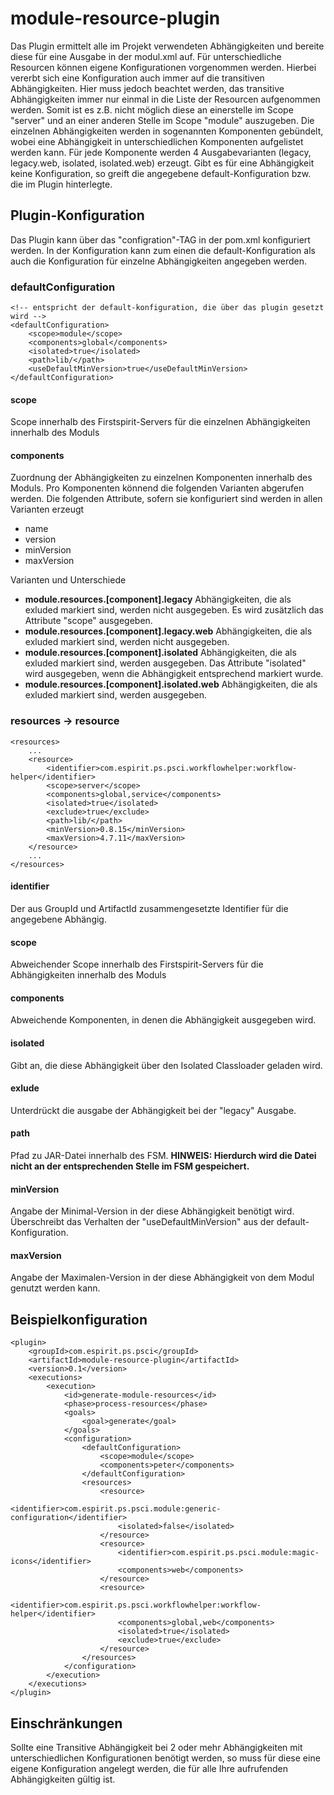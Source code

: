 # module-resource-plugin
Das Plugin ermittelt alle im Projekt verwendeten Abhängigkeiten und bereite diese für eine Ausgabe in der modul.xml auf. Für unterschiedliche Resourcen können eigene Konfigurationen vorgenommen werden. Hierbei vererbt sich eine Konfiguration auch immer auf die transitiven Abhängigkeiten. Hier muss jedoch beachtet werden, das transitive Abhängigkeiten immer nur einmal in die Liste der Resourcen aufgenommen werden. Somit ist es z.B. nicht möglich diese an einerstelle im Scope "server" und an einer anderen Stelle im Scope "module" auszugeben.
Die einzelnen Abhängigkeiten werden in sogenannten Komponenten gebündelt, wobei eine Abhängigkeit in unterschiedlichen Komponenten aufgelistet werden kann. Für jede Komponente werden 4 Ausgabevarianten (legacy, legacy.web, isolated, isolated.web) erzeugt.
Gibt es für eine Abhängigkeit keine Konfiguration, so greift die angegebene default-Konfiguration bzw. die im Plugin hinterlegte.
## Plugin-Konfiguration
Das Plugin kann über das "configration"-TAG in der pom.xml konfiguriert werden. In der Konfiguration kann zum einen die default-Konfiguration als auch die Konfiguration für einzelne Abhängigkeiten angegeben werden.
### defaultConfiguration
    <!-- entspricht der default-konfiguration, die über das plugin gesetzt wird -->
	<defaultConfiguration>
		<scope>module</scope>
		<components>global</components>
		<isolated>true</isolated>
		<path>lib/</path>
		<useDefaultMinVersion>true</useDefaultMinVersion>
	</defaultConfiguration>
#### scope
Scope innerhalb des Firstspirit-Servers für die einzelnen Abhängigkeiten innerhalb des Moduls
#### components
Zuordnung der Abhängigkeiten zu einzelnen Komponenten innerhalb des Moduls. Pro Komponenten könnend die folgenden Varianten abgerufen werden. Die folgenden Attribute, sofern sie konfiguriert sind werden in allen Varianten erzeugt
* name
* version
* minVersion
* maxVersion

Varianten und Unterschiede
* **module.resources.[component].legacy**
Abhängigkeiten, die als exluded markiert sind, werden nicht ausgegeben. Es wird zusätzlich das Attribute "scope" ausgegeben.
* **module.resources.[component].legacy.web**
Abhängigkeiten, die als exluded markiert sind, werden nicht ausgegeben.
* **module.resources.[component].isolated**
Abhängigkeiten, die als exluded markiert sind, werden ausgegeben. Das Attribute "isolated" wird ausgegeben, wenn die Abhängigkeit entsprechend markiert wurde.
* **module.resources.[component].isolated.web**
Abhängigkeiten, die als exluded markiert sind, werden ausgegeben.

### resources -> resource
    <resources>
        ...
        <resource>
            <identifier>com.espirit.ps.psci.workflowhelper:workflow-helper</identifier>
            <scope>server</scope>
            <components>global,service</components>
            <isolated>true</isolated>
            <exclude>true</exclude>
            <path>lib/</path>
            <minVersion>0.8.15</minVersion>
            <maxVersion>4.7.11</maxVersion>
        </resource>
        ...
    </resources>
#### identifier
Der aus GroupId und ArtifactId zusammengesetzte Identifier für die angegebene Abhängig.
#### scope
Abweichender Scope innerhalb des Firstspirit-Servers für die Abhängigkeiten innerhalb des Moduls
#### components
Abweichende Komponenten, in denen die Abhängigkeit ausgegeben wird.
#### isolated
Gibt an, die diese Abhängigkeit über den Isolated Classloader geladen wird.
#### exlude
Unterdrückt die ausgabe der Abhängigkeit bei der "legacy" Ausgabe.
#### path
Pfad zu JAR-Datei innerhalb des FSM.
**HINWEIS: Hierdurch wird die Datei nicht an der entsprechenden Stelle im FSM gespeichert.**
#### minVersion
Angabe der Minimal-Version in der diese Abhängigkeit benötigt wird. Überschreibt das Verhalten der "useDefaultMinVersion" aus der default-Konfiguration.
#### maxVersion
Angabe der Maximalen-Version in der diese Abhängigkeit von dem Modul genutzt werden kann.
## Beispielkonfiguration
	<plugin>
		<groupId>com.espirit.ps.psci</groupId>
		<artifactId>module-resource-plugin</artifactId>
		<version>0.1</version>
		<executions>
			<execution>
				<id>generate-module-resources</id>
				<phase>process-resources</phase>
				<goals>
					<goal>generate</goal>
				</goals>
				<configuration>
					<defaultConfiguration>
						<scope>module</scope>
						<components>peter</components>
					</defaultConfiguration>
					<resources>
						<resource>
							<identifier>com.espirit.ps.psci.module:generic-configuration</identifier>
							<isolated>false</isolated>
						</resource>
						<resource>
							<identifier>com.espirit.ps.psci.module:magic-icons</identifier>
							<components>web</components>
						</resource>
						<resource>
							<identifier>com.espirit.ps.psci.workflowhelper:workflow-helper</identifier>
							<components>global,web</components>
							<isolated>true</isolated>
							<exclude>true</exclude>
						</resource>
					</resources>
				</configuration>
			</execution>
		</executions>
	</plugin>
## Einschränkungen
Sollte eine Transitive Abhängigkeit bei 2 oder mehr Abhängigkeiten mit unterschiedlichen Konfigurationen benötigt werden, so muss für diese eine eigene Konfiguration angelegt werden, die für alle Ihre aufrufenden Abhängigkeiten gültig ist.